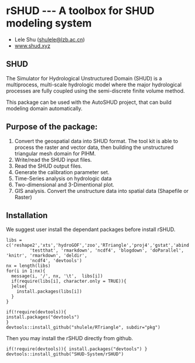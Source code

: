 # rSHUD --- A toolbox for SHUD modeling system

- Lele Shu (shulele@lzb.ac.cn)
- www.shud.xyz

## SHUD
The Simulator for Hydrological Unstructured Domain (SHUD) is a multiprocess, multi-scale hydrologic model where the major hydrological processes are fully coupled using the semi-discrete finite volume method. 

This package can be used with the AutoSHUD project, that can build modeling domain automatically.

## Purpose of the package:
1. Convert the geospatial data into SHUD format. The tool kit is able to process the raster and vector data, then building the unstructured triangular mesh domain for PIHM.
2. Write/read the SHUD input files.
3. Read the SHUD output files.
4. Generate the calibration parameter set.
5. Time-Series analysis on hydrologic data
6. Two-dimensional and 3-Dimentional plot.
7. GIS analysis. Convert the unstructure data into spatial data (Shapefile or Raster)


## Installation

We suggest user install the dependant packages before install rSHUD.
```
libs = c('reshape2','xts','hydroGOF','zoo','RTriangle','proj4','gstat','abind','lubridate','interp','geometry',
         'testthat', 'rmarkdown', 'ncdf4', 'blogdown', 'doParallel', 'knitr', 'rmarkdown', 'deldir',
         'ncdf4', 'devtools')
nx = length(libs)
for(i in 1:nx){
  message(i, '/', nx, '\t',  libs[i])
  if(require(libs[i], character.only = TRUE)){
  }else{
    install.packages(libs[i])
  }
}

if(!require(devtools)){
install.packages("devtools")
}
devtools::install_github("shulele/RTriangle", subdir="pkg")

```
Then you may install the rSHUD directly from github.
```
if(!require(devtools)){ install.packages("devtools") }
devtools::install_github("SHUD-System/rSHUD")
```

